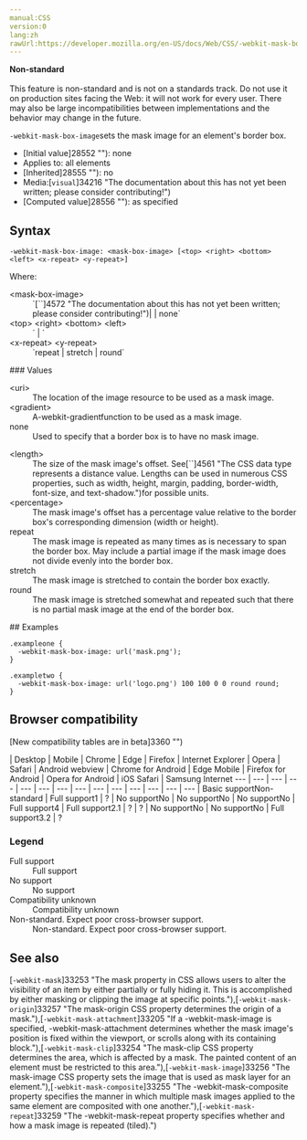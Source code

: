 ```yaml
---
manual:CSS
version:0
lang:zh
rawUrl:https://developer.mozilla.org/en-US/docs/Web/CSS/-webkit-mask-box-image
---
```






**Non-standard**<br></br>This feature is non-standard and is not on a standards track. Do not use it on production sites facing the Web: it will not work for every user. There may also be large incompatibilities between implementations and the behavior may change in the future.





`-webkit-mask-box-image`sets the mask image for an element&#39;s border box.


* [Initial value]28552 ""): none
* Applies to: all elements
* [Inherited]28555 ""): no
* Media:[`visual`]34216 "The documentation about this has not yet been written; please consider contributing!")
* [Computed value]28556 ""): as specified

## Syntax<a name="Syntax"></a>

```
-webkit-mask-box-image: <mask-box-image> [<top> <right> <bottom> <left> <x-repeat> <y-repeat>]
```


Where:

<dl><dt id=''>&lt;mask-box-image&gt;</dt><dd>`[`<uri>`]4572 "The documentation about this has not yet been written; please consider contributing!")| <gradient> | none`</dd><dt id=''>&lt;top&gt; &lt;right&gt; &lt;bottom&gt; &lt;left&gt;</dt><dd>`<length> | <percentage>`</dd><dt id=''>&lt;x-repeat&gt; &lt;y-repeat&gt;</dt><dd>`repeat | stretch | round`</dd></dl>
### Values<a name="Values"></a>
<dl><dt id=''>&lt;uri&gt;</dt><dd>The location of the image resource to be used as a mask image.</dd><dt id=''>&lt;gradient&gt;</dt><dd>A-webkit-gradientfunction to be used as a mask image.</dd><dt id=''>none</dt><dd>Used to specify that a border box is to have no mask image.</dd></dl><dl><dt id=''>&lt;length&gt;</dt><dd>The size of the mask image&#39;s offset. See[`<length>`]4561 "The <length> CSS data type represents a distance value. Lengths can be used in numerous CSS properties, such as width, height, margin, padding, border-width, font-size, and text-shadow.")for possible units.</dd><dt id=''>&lt;percentage&gt;</dt><dd>The mask image&#39;s offset has a percentage value relative to the border box&#39;s corresponding dimension (width or height).</dd><dt id=''>repeat</dt><dd>The mask image is repeated as many times as is necessary to span the border box. May include a partial image if the mask image does not divide evenly into the border box.</dd><dt id=''>stretch</dt><dd>The mask image is stretched to contain the border box exactly.</dd><dt id=''>round</dt><dd>The mask image is stretched somewhat and repeated such that there is no partial mask image at the end of the border box.</dd></dl>
## Examples<a name="Examples"></a>

```
.exampleone {
  -webkit-mask-box-image: url('mask.png');
}

.exampletwo {
  -webkit-mask-box-image: url('logo.png') 100 100 0 0 round round;
}
```

## Browser compatibility<a name="Browser_Compatibility"></a>
[New compatibility tables are in beta<i></i>]3360 "")

 | <abbr>Desktop<i></i></abbr> | <abbr>Mobile<i></i></abbr> 
 | <abbr>Chrome<i></i></abbr> | <abbr>Edge<i></i></abbr> | <abbr>Firefox<i></i></abbr> | <abbr>Internet Explorer<i></i></abbr> | <abbr>Opera<i></i></abbr> | <abbr>Safari<i></i></abbr> | <abbr>Android webview<i></i></abbr> | <abbr>Chrome for Android<i></i></abbr> | <abbr>Edge Mobile<i></i></abbr> | <abbr>Firefox for Android<i></i></abbr> | <abbr>Opera for Android<i></i></abbr> | <abbr>iOS Safari<i></i></abbr> | <abbr>Samsung Internet<i></i></abbr> 
 ---  |  ---  |  ---  |  ---  |  ---  |  ---  |  ---  |  ---  |  ---  |  ---  |  ---  |  ---  |  ---  |  ---  | 
Basic support<abbr>Non-standard<i></i></abbr> | <abbr>Full support</abbr>1 | <abbr>?</abbr> | <abbr>No support</abbr>No | <abbr>No support</abbr>No | <abbr>No support</abbr>No | <abbr>Full support</abbr>4 | <abbr>Full support</abbr>2.1 | <abbr>?</abbr> | <abbr>?</abbr> | <abbr>No support</abbr>No | <abbr>No support</abbr>No | <abbr>Full support</abbr>3.2 | <abbr>?</abbr> 


### Legend<a name="Legend"></a>
<dl><dt id=''><abbr>Full support</abbr></dt><dd>Full support</dd><dt id=''><abbr>No support</abbr></dt><dd>No support</dd><dt id=''><abbr>Compatibility unknown</abbr></dt><dd>Compatibility unknown</dd><dt id=''><abbr>Non-standard. Expect poor cross-browser support.<i></i></abbr></dt><dd>Non-standard. Expect poor cross-browser support.</dd></dl>

## See also<a name="See_also"></a>


[`-webkit-mask`]33253 "The mask property in CSS allows users to alter the visibility of an item by either partially or fully hiding it. This is accomplished by either masking or clipping the image at specific points."),[`-webkit-mask-origin`]33257 "The mask-origin CSS property determines the origin of a mask."),[`-webkit-mask-attachment`]33205 "If a -webkit-mask-image is specified, -webkit-mask-attachment determines whether the mask image's position is fixed within the viewport, or scrolls along with its containing block."),[`-webkit-mask-clip`]33254 "The mask-clip CSS property determines the area, which is affected by a mask. The painted content of an element must be restricted to this area."),[`-webkit-mask-image`]33256 "The mask-image CSS property sets the image that is used as mask layer for an element."),[`-webkit-mask-composite`]33255 "The -webkit-mask-composite property specifies the manner in which multiple mask images applied to the same element are composited with one another."),[`-webkit-mask-repeat`]33259 "The -webkit-mask-repeat property specifies whether and how a mask image is repeated (tiled).")




